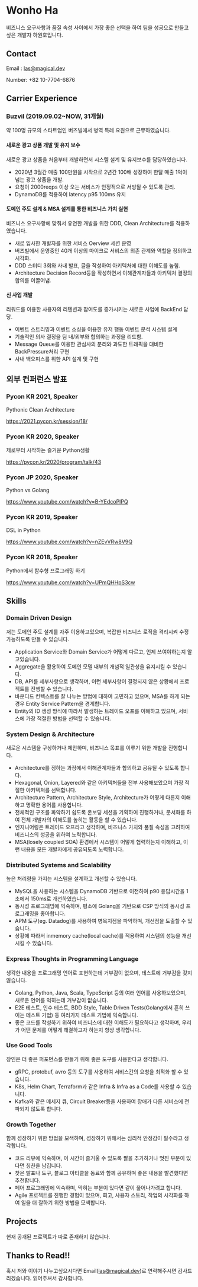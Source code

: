 # Wonho Ha

비즈니스 요구사항과 품질 속성 사이에서 가장 좋은 선택을 하여 팀을 성공으로 만들고 싶은 개발자 하원호입니다.

## Contact

Email : las@magical.dev

Number: +82 10-7704-6876

## Carrier Experience
### Buzvil (2019.09.02~NOW, 31개월)

약 100명 규모의 스타트업인 버즈빌에서 병역 특례 요원으로 근무하였습니다.

#### 새로운 광고 상품 개발 및 유지 보수
새로운 광고 상품을 처음부터 개발하면서 시스템 설계 및 유지보수를 담당하였습니다.

- 2020년 3월간 매출 100만원을 시작으로 2년간 100배 성장하여 한달 매출 1억이 넘는 광고 상품을 개발.
- 요청이 2000reqps 이상 오는 서비스가 안정적으로 서빙될 수 있도록 관리.
- DynamoDB를 적용하여 latency p95 100ms 유지

#### 도메인 주도 설계 & MSA 설계를 통한 비즈니스 가치 실현
비즈니스 요구사항에 맞춰서 유연한 개발을 위한 DDD, Clean Architecture를 적용하였습니다.

- 새로 입사한 개발자를 위한 서비스 Oerview 세션 운영
- 버즈빌에서 운영중인 40개 이상의 마이크로 서비스의 의존 관계와 역할을 정의하고 시각화.
- DDD 스터디 3회와 사내 발표, 글을 작성하여 아키텍처에 대한 이해도를 높힘.
- Architecture Decision Record등을 작성하면서 이해관계자들과 아키텍처 결정의 합의를 이끌어냄.

#### 신 사업 개발
리워드를 이용한 사용자의 리텐션과 참여도를 증가시키는 새로운 사업에 BackEnd 담당.

- 이벤트 스트리밍과 이벤트 소싱을 이용한 유저 행동 이벤트 분석 시스템 설계
- 기술적인 의사 결정을 팀 내/외부와 합의하는 과정을 리드함.
- Message Queue를 이용한 관심사의 분리와 과도한 트래픽을 대비한 BackPressure처리 구현
- 사내 백오피스를 위한 API 설계 및 구현

## 외부 컨퍼런스 발표

### Pycon KR 2021, Speaker

Pythonic Clean Architecture

https://2021.pycon.kr/session/18/

### Pycon KR 2020, Speaker

제로부터 시작하는 즐거운 Python생활

https://pycon.kr/2020/program/talk/43

### Pycon JP 2020, Speaker

Python vs Golang

https://www.youtube.com/watch?v=B-YEdcoPlPQ

### Pycon KR 2019, Speaker

DSL in Python

https://www.youtube.com/watch?v=nZEvVRw8V9Q

### Pycon KR 2018, Speaker

Python에서 함수형 프로그래밍 하기

https://www.youtube.com/watch?v=UPmQHHpS3cw

## Skills

### Domain Driven Design

저는 도메인 주도 설계를 자주 이용하고있으며, 복잡한 비즈니스 로직을 격리시켜 수정가능하도록 만들 수 있습니다.

- Application Service와 Domain Service가 어떻게 다르고, 언제 쓰여야하는지 알고있습니다.
- Aggregate을 활용하여 도메인 모델 내부의 개념적 일관성을 유지시킬 수 있습니다.
- DB, API를 세부사항으로 생각하며, 이런 세부사항이 결정되지 않은 상황에서 프로젝트를 진행할 수 있습니다.
- 바운디드 컨텍스트를 잘 나누는 방법에 대하여 고민하고 있으며, MSA를 하게 되는 경우 Entity Service Pattern을 경계합니다.
- Entity의 ID 생성 방식에 따라서 발생하는 트레이드 오프를 이해하고 있으며, 서비스에 가장 적절한 방법을 선택할 수 있습니다.

### System Design & Architecture

새로운 시스템을 구상하거나 제안하며, 비즈니스 목표를 이루기 위한 개발을 진행합니다.

- Architecture를 정하는 과정에서 이해관계자들과 합의하고 공유될 수 있도록 합니다. 
- Hexagonal, Onion, Layered와 같은 아키텍처들을 전부 사용해보았으며 가장 적절한 아키텍처를 선택합니다.
- Architecture Pattern, Architecture Style, Architecture가 어떻게 다른지 이해하고 명확한 용어를 사용합니다.
- 전체적인 구조를 파악하기 쉽도록 온보딩 세션을 기획하여 진행하거나, 문서화를 하여 전체 개발자의 이해도를 높히는 활동을 할 수 있습니다.
- 엔지니어링은 트레이드 오프라고 생각하며, 비즈니스 가치와 품질 속성을 고려하여 비즈니스의 성공을 위하여 노력합니다.
- MSA(losely coupled SOA) 환경에서 시스템이 어떻게 협력하는지 이해하고, 이런 내용을 모든 개발자에게 공유되도록 노력합니다.

### Distributed Systems and Scalability

높은 처리량을 가지는 시스템을 설계하고 개선할 수 있습니다.

- MySQL을 사용하는 시스템을 DynamoDB 기반으로 이전하여 p90 응답시간을 1초에서 150ms로 개선하였습니다.
- 동시성 프로그래밍에 익숙하며, 평소에 Golang을 기반으로 CSP 방식의 동시성 프로그래밍을 좋아합니다.
- APM 도구(eg. Datadog)를 사용하여 병목지점을 파악하며, 개선점을 도출할 수 있습니다.
- 상황에 따라서 inmemory cache(local cache)를 적용하여 시스템의 성능을 개선시킬 수 있습니다.

### Express Thoughts in Programming Language

생각한 내용을 프로그래밍 언어로 표현하는데 거부감이 없으며, 테스트에 거부감을 갖지 않습니다.

- Golang, Python, Java, Scala, TypeScript 등의 여러 언어를 사용하보았으며, 새로운 언어를 익히는데 거부감이 없습니다.
- E2E 테스트, 인수 테스트, BDD Style, Table Driven Tests(Golang에서 흔히 쓰이는 테스트 기법) 등 여러가지 테스트 기법에 익숙합니다.
- 좋은 코드를 작성하기 위하여 비즈니스에 대한 이해도가 필요하다고 생각하며, 우리가 어떤 문제를 어떻게 해결하고자 하는지 항상 생각합니다.

### Use Good Tools

장인은 더 좋은 퍼포먼스를 만들기 위해 좋은 도구를 사용한다고 생각합니다.

- gRPC, protobuf, avro 등의 도구를 사용하여 서비스간의 요청을 최적화 할 수 있습니다.
- K8s, Helm Chart, Terraform과 같은 Infra & Infra as a Code를 사용할 수 있습니다.
- Kafka와 같은 메세지 큐, Circuit Breaker등을 사용하여 장애가 다른 서비스에 전파되지 않도록 합니다.

### Growth Together

함께 성장하기 위한 방법을 모색하며, 성장하기 위해서는 심리적 안정감이 필수라고 생각합니다.

- 코드 리뷰에 익숙하며, 이 시간이 즐거울 수 있도록 짤을 추가하거나 멋진 부분이 있다면 칭찬을 남깁니다.
- 찾은 발표나 도구, 블로그 아티클을 동료와 함께 공유하며 좋은 내용을 발견했다면 추천합니다.
- 페어 프로그래밍에 익숙하며, 막히는 부분이 있다면 같이 풀어나가려고 합니다.
- Agile 프로젝트를 진행한 경험이 있으며, 회고, 사용자 스토리, 작업의 시각화를 하여 일을 더 잘하기 위한 방법을 모색합니다.

## Projects

현재 공개된 프로젝트가 따로 존재하지 않습니다.

## Thanks to Read!!

혹시 저와 이야기 나누고싶으시다면 Email(las@magical.dev)로 연락해주시면 감사드리겠습니다.
읽어주셔서 감사합니다.
